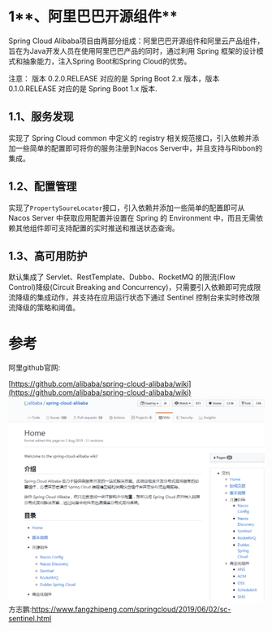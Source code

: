 # 1**、阿里巴巴开源组件**

Spring Cloud Alibaba项目由两部分组成：阿里巴巴开源组件和阿里云产品组件，旨在为Java开发人员在使用阿里巴巴产品的同时，通过利用 Spring 框架的设计模式和抽象能力，注入Spring Boot和Spring Cloud的优势。

注意： 版本 0.2.0.RELEASE 对应的是 Spring Boot 2.x 版本，版本 0.1.0.RELEASE 对应的是 Spring Boot 1.x 版本.

## 1.1、**服务发现**

实现了 Spring Cloud common 中定义的 registry 相关规范接口，引入依赖并添加一些简单的配置即可将你的服务注册到Nacos Server中，并且支持与Ribbon的集成。

## 1.2、**配置管理**

实现了`PropertySoureLocator`接口，引入依赖并添加一些简单的配置即可从 Nacos Server 中获取应用配置并设置在 Spring 的 Environment 中，而且无需依赖其他组件即可支持配置的实时推送和推送状态查询。

## 1.3、**高可用防护**

默认集成了 Servlet、RestTemplate、Dubbo、RocketMQ 的限流\(Flow Control\)降级\(Circuit Breaking and Concurrency\)，只需要引入依赖即可完成限流降级的集成动作，并支持在应用运行状态下通过 Sentinel 控制台来实时修改限流降级的策略和阈值。

# 参考

阿里github官网:

[https://github.com/alibaba/spring-cloud-alibaba/wiki](https://github.com/alibaba/spring-cloud-alibaba/wiki)  
![img](/static/image/微信截图_20200402094652.png)方志鹏:https://www.fangzhipeng.com/springcloud/2019/06/02/sc-sentinel.html

